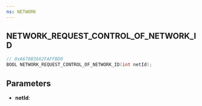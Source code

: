 ```yaml
---
ns: NETWORK
---
```

## NETWORK_REQUEST_CONTROL_OF_NETWORK_ID

```c
// 0xA670B3662FAFFBD0
BOOL NETWORK_REQUEST_CONTROL_OF_NETWORK_ID(int netId);
```

## Parameters
* **netId**:
